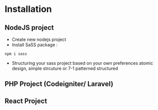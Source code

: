 # Installation 

## NodeJS project
- Create new nodejs project
- Install SaSS package : 

```
npm i sass
```

- Structuring your sass project based on your own preferences atomic design, simple strcuture or 7-1 patterned structured


## PHP Project (Codeigniter/ Laravel)


## React Project
